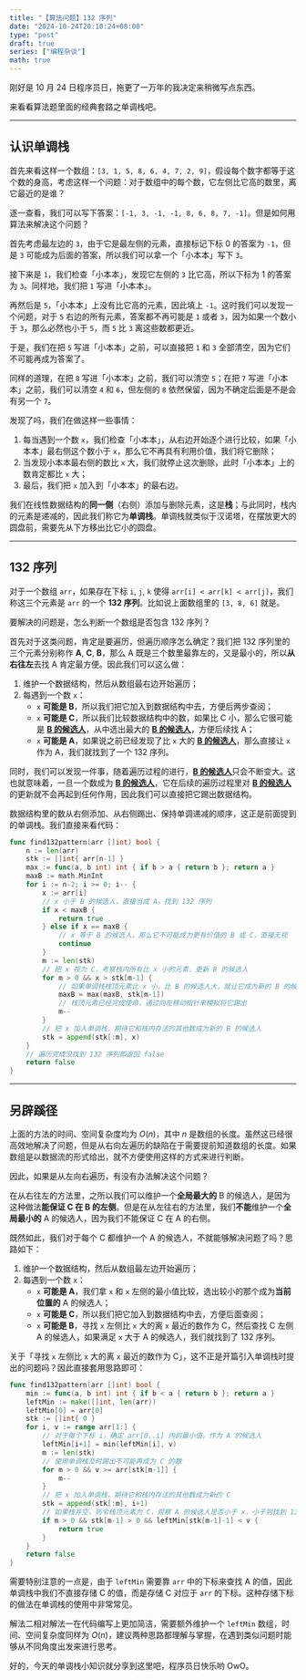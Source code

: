 ```yaml
---
title: "【算法问题】132 序列"
date: "2024-10-24T20:10:24+08:00"
type: "post"
draft: true
series: ["编程杂谈"]
math: true
---
```


刚好是 10 月 24 日程序员日，拖更了一万年的我决定来稍微写点东西。

来看看算法题里面的经典套路之单调栈吧。

---

## 认识单调栈

首先来看这样一个数组：`[3, 1, 5, 8, 6, 4, 7, 2, 9]`，假设每个数字都等于这个数的身高，考虑这样一个问题：对于数组中的每个数，它左侧比它高的数里，离它最近的是谁？

逐一查看，我们可以写下答案：`[-1, 3, -1, -1, 8, 6, 8, 7, -1]`。但是如何用算法来解决这个问题？

首先考虑最左边的 `3`，由于它是最左侧的元素，直接标记下标 0 的答案为 `-1`，但是 `3` 可能成为后面的答案，所以我们可以拿一个「小本本」写下 `3`。

接下来是 `1`，我们检查「小本本」，发现它左侧的 `3` 比它高，所以下标为 1 的答案为 `3`。同样地，我们把 `1` 写进「小本本」。

再然后是 `5`，「小本本」上没有比它高的元素，因此填上 `-1`。这时我们可以发现一个问题，对于 `5` 右边的所有元素，答案都不再可能是 `1` 或者 `3`，因为如果一个数小于 `3`，那么必然也小于 `5`，而 `5` 比 `3` 离这些数都更近。

于是，我们在把 `5` 写进「小本本」之前，可以直接把 `1` 和 `3` 全部清空，因为它们不可能再成为答案了。

同样的道理，在把 `8` 写进「小本本」之前，我们可以清空 `5`；在把 `7` 写进「小本本」之前，我们可以清空 `4` 和 `6`，但左侧的 `8` 依然保留，因为不确定后面是不是会有另一个 `7`。

发现了吗，我们在做这样一些事情：

1. 每当遇到一个数 `x`，我们检查「小本本」，从右边开始逐个进行比较，如果「小本本」最右侧这个数小于 `x`，那么它不再具有利用价值，我们将它删除；
2. 当发现小本本最右侧的数比 `x` 大，我们就停止这次删除，此时「小本本」上的数肯定都比 `x` 大；
3. 最后，我们把 `x` 加入到「小本本」的最右边。

我们在线性数据结构的**同一侧**（右侧）添加与删除元素，这是**栈**；与此同时，栈内的元素是递减的，因此我们称它为**单调栈**。单调栈就类似于汉诺塔，在摆放更大的圆盘前，需要先从下方移出比它小的圆盘。

---

## 132 序列

对于一个数组 `arr`，如果存在下标 `i`, `j`, `k` 使得 `arr[i] < arr[k] < arr[j]`，我们称这三个元素是 `arr` 的一个 **132 序列**。比如说上面数组里的 `[3, 8, 6]` 就是。

要解决的问题是，怎么判断一个数组是否包含 132 序列？

首先对于这类问题，肯定是要遍历，但遍历顺序怎么确定？我们把 132 序列里的三个元素分别称作 **A**, **C**, **B**，那么 A 既是三个数里最靠左的，又是最小的，所以**从右往左**去找 A 肯定最方便。因此我们可以这么做：

1. 维护一个数据结构，然后从数组最右边开始遍历；
2. 每遇到一个数 `x`：
    - `x` **可能是 B**，所以我们把它加入到数据结构中去，方便后两步查阅；
    - `x` **可能是 C**，所以我们比较数据结构中的数，如果比 C 小，那么它很可能是 <u>**B 的候选人**</u>，从中选出最大的 <u>**B 的候选人**</u>，方便后续找 A；
    - `x` **可能是 A**，如果说之前已经发现了比 `x` 大的 <u>**B 的候选人**</u>，那么直接让 `x` 作为 A，我们就找到了一个 132 序列。

同时，我们可以发现一件事，随着遍历过程的进行，<u>**B 的候选人**</u>只会不断变大。这也就意味着，一旦一个数成为 <u>**B 的候选人**</u>，它在后续的遍历过程里对 <u>**B 的候选人**</u>的更新就不会再起到任何作用，因此我们可以直接把它踢出数据结构。

数据结构里的数从右侧添加、从右侧踢出、保持单调递减的顺序，这正是前面提到的单调栈。我们直接来看代码：

```go
func find132pattern(arr []int) bool {
    n := len(arr)
    stk := []int{ arr[n-1] }
    max := func(a, b int) int { if b > a { return b }; return a }
    maxB := math.MinInt
    for i := n-2; i >= 0; i-- {
        x := arr[i]
        // x 小于 B 的候选人，直接当成 A，找到 132 序列
        if x < maxB {
            return true
        } else if x == maxB {
            // x 等于 B 的候选人，那么它不可能成为更有价值的 B 或 C，直接无视
            continue
        }
        m := len(stk)
        // 把 x 视为 C，考察栈内所有比 x 小的元素，更新 B 的候选人
        for m > 0 && x > stk[m-1] {
            // 如果单调栈栈顶元素比 x 小，比 B 的候选人大，就让它成为新的 B 的候选人
            maxB = max(maxB, stk[m-1])
            // 栈顶元素已经完成使命，通过向左移动指针来模拟将它踢出
            m--
        }
        // 把 x 加入单调栈，期待它和栈内存活的其他数成为新的 B 的候选人
        stk = append(stk[:m], x)
    }
    // 遍历完成没找到 132 序列即返回 false
    return false
}
```

---

## 另辟蹊径

上面的方法的时间、空间复杂度均为 $O(n)$，其中 $n$ 是数组的长度。虽然这已经很高效地解决了问题，但是从右向左遍历的缺陷在于需要提前知道数组的长度。如果数组是以数据流的形式给出，就不方便使用这样的方式来进行判断。

因此，如果是从左向右遍历，有没有办法解决这个问题？

在从右往左的方法里，之所以我们可以维护一个**全局最大的** B 的候选人，是因为这种做法**能保证 C 在 B 的左侧**。但是在从左往右的方法里，我们**不能**维护一个**全局最小的** A 的候选人，因为我们不能保证 C 在 A 的右侧。

既然如此，我们对于每个 C 都维护一个 A 的候选人，不就能够解决问题了吗？思路如下：

1. 维护一个数据结构，然后从数组最左边开始遍历；
2. 每遇到一个数 `x`：
    - `x` **可能是 A**，我们拿 `x` 和 `x` 左侧的最小值比较，选出较小的那个成为**当前位置的** A 的候选人；
    - `x` **可能是 C**，所以我们把它加入到数据结构中去，方便后面查阅；
    - `x` **可能是 B**，寻找 `x` 左侧比 `x` 大的离 `x` 最近的数作为 C，然后查找 C 左侧 A 的候选人，如果满足 `x` 大于 A 的候选人，我们就找到了 132 序列。

关于「寻找 `x` 左侧比 `x` 大的离 `x` 最近的数作为 C」，这不正是开篇引入单调栈时提出的问题吗？因此直接套用思路即可：

```go
func find132pattern(arr []int) bool {
    min := func(a, b int) int { if b < a { return b }; return a }
    leftMin := make([]int, len(arr))
    leftMin[0] = arr[0]
    stk := []int{ 0 }
    for i, v := range arr[1:] {
        // 对于每个下标 i，确定 arr[0..i] 内的最小值，作为 A 的候选人
        leftMin[i+1] = min(leftMin[i], v)
        m := len(stk)
        // 使用单调栈及时踢出不可能再成为 C 的数
        for m > 0 && v >= arr[stk[m-1]] {
            m--
        }
        // 把 x 加入单调栈，期待它和栈内存活的其他数成为新的 C
        stk = append(stk[:m], i+1)
        // 如果栈非空，则令栈顶元素为 C，观察 A 的候选人是否小于 x，小于则找到 132 序列
        if m > 0 && stk[m-1] > 0 && leftMin[stk[m-1]-1] < v {
            return true
        }
    }
    return false
}
```

需要特别注意的一点是，由于 `leftMin` 需要靠 `arr` 中的下标来查找 A 的值，因此单调栈中我们不直接存储 C 的值，而是存储 C 对应于 `arr` 的下标。这种存储下标的做法在单调栈的使用中非常常见。

解法二相对解法一在代码编写上更加简洁，需要额外维护一个 `leftMin` 数组，时间、空间复杂度同样为 $O(n)$，建议两种思路都理解与掌握，在遇到类似问题时能够从不同角度出发来进行思考。

好的，今天的单调栈小知识就分享到这里吧，程序员日快乐哟 OwO。